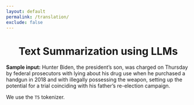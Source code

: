 ```yaml
---
layout: default
permalink: /translation/
exclude: false
---
```



# <center>Text Summarization using LLMs </center>



<script
	type="module"
	src="https://gradio.s3-us-west-2.amazonaws.com/3.44.1/gradio.js"
></script>

<gradio-app src="https://nikhilwani-nikhilwani-machine-translation-en-fr-6b3a170.hf.space"></gradio-app>


**Sample input:** 
Hunter Biden, the president’s son, was charged on Thursday by federal prosecutors with lying about his drug use when he purchased a handgun in 2018 and with illegally possessing the weapon, setting up the potential for a trial coinciding with his father’s re-election campaign.


We use the ```T5``` tokenizer. 

